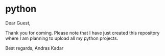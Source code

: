 # python

Dear Guest,

Thank you for coming. 
Please note that I have just created this repository where I am planning to upload all my python projects.

Best regards,
Andras Kadar
